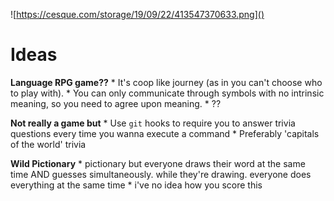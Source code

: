 <!-- TITLE: Game Ideas -->
<!-- SUBTITLE: A list of all the game ideas we've ever had -->

![https://cesque.com/storage/19/09/22/413547370633.png]()

# Ideas
**Language RPG game??**
	* It's coop like journey (as in you can't choose who to play with).
	* You can only communicate through symbols with no intrinsic meaning, so you need to agree upon meaning.
	* ??

**Not really a game but**
	* Use `git` hooks to require you to answer trivia questions every time you wanna execute a command
	* Preferably 'capitals of the world' trivia

**Wild Pictionary**
	* pictionary but everyone draws their word at the same time AND guesses simultaneously. while they're drawing. everyone does everything at the same time
	* i've no idea how you score this